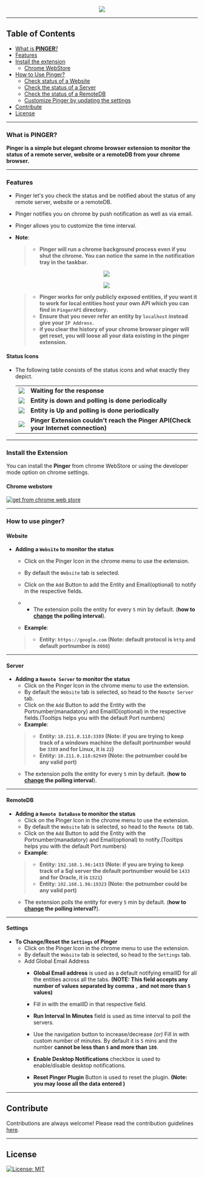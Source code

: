 <p align="center">
  <img src="https://raw.githubusercontent.com/ShekharReddy4/Pinger/develop/PingerExtension/src/images/PingerHeadFile.png"/>
</p>

---


## Table of Contents
* [What is **PINGER**?](#what-is-pinger)
* [Features](#features)
* [Install the extension](#install-the-extension)
    * [Chrome WebStore](#chrome-webstore)
* [How to Use Pinger?](#how-to-use-pinger)
    * [Check status of a Website](#website)
    * [Check the status of a Server](#server)
    * [Check the status of a RemoteDB](#remotedb)
    * [Customize Pinger by updating the settings](#settings)
* [Contribute](#contribute)
* [License](#license)

---

### **What is PINGER?**
**Pinger is a simple but elegant chrome browser extension to monitor the status of a remote server, website or a remoteDB from your chrome browser.**

---

### **Features**
- Pinger let's you check the status and be notified about the status of any remote server, website or a remoteDB.

- Pinger notifies you on chrome by push notification as well as via email.

- Pinger allows you to customize the time interval.

- **Note**:
    >- **Pinger will run a chrome background process even if you shut the chrome. You can notice the same in the notification tray in the taskbar.**
    <p align = "center">
    <img   src="https://raw.githubusercontent.com/ShekharReddy4/Pinger/develop/PingerExtension/src/images/Pinger_Win_BG_Process_2.PNG">
    </p>
    <p align = "center">
    <img   src="https://raw.githubusercontent.com/ShekharReddy4/Pinger/develop/PingerExtension/src/images/Pinger_Win_BG_Processes.PNG">
    </p>
    
    >- **Pinger works for only publicly exposed entities, if you want it to work for local entities host your own API which you can find in `PingerAPI` directory.**
    >- **Ensure that you never refer an entity by `localhost` instead give your `IP Address`.**
    >- **if you clear the history of your chrome browser pinger will get reset, you will loose all your data existing in the pinger extension.**

#### **Status Icons**
- The following table consists of the status icons and what exactly they depict.
 
    <table>
      <tr>
        <td>
          <img src="https://raw.githubusercontent.com/ShekharReddy4/Pinger/develop/PingerExtension/src/images/loader.gif"/>
        </td>
        <td><b>Waiting for the response</b></td>
      </tr>
      <tr>
        <td>
          <img src="https://raw.githubusercontent.com/ShekharReddy4/Pinger/develop/PingerExtension/src/images/failed.png"/>
        </td>
        <td><b>Entity is down and polling is done periodically</b></td>
      </tr>
      <tr>
        <td>
          <img src="https://raw.githubusercontent.com/ShekharReddy4/Pinger/develop/PingerExtension/src/images/succeeded.png"/>
        </td>
        <td><b>Entity is Up and polling is done periodically</b></td>
      </tr> 
      <tr>
        <td>
          <img src="https://raw.githubusercontent.com/ShekharReddy4/Pinger/develop/PingerExtension/src/images/UnableToRetrive.jpg"/>
        </td>
        <td><b>Pinger Extension couldn't reach the Pinger API(Check your Internet connection)</b></td>
      </tr>
    </table>
    

---

### **Install the Extension**

You can install the **Pinger** from chrome WebStore or using the developer mode option on chrome settings.

#### Chrome webstore
[![get from chrome web store](https://raw.githubusercontent.com/ShekharReddy4/Pinger/develop/PingerExtension/src/images/available_on_chrome_web_store.png)](https://chrome.google.com/webstore/category/extensions)

---

### **How to use pinger?**

#### Website
- **Adding a `Website` to monitor the status**
    - Click on the Pinger Icon in the chrome menu to use the extension.
    - By default the `Website` tab is selected.
    - Click on the `Add` Button to add the Entity and Email(optional) to notify in the respective fields.
    - - The extension polls the entity for every `5` min by default. (**how to [change](#settings) the polling interval**).
    
    - **Example**:
    >- **Entity: `https://google.com` (Note: default protocol is `http` and default portnumber is `8080`)**

---

#### Server
- **Adding a `Remote Server` to monitor the status**
    - Click on the Pinger Icon in the chrome menu to use the extension.
    - By default the `Website` tab is selected, so head to the `Remote Server` tab.
    - Click on the `Add` Button to add the Entity with the Portnumber(manadatory) and EmailID(optional) in the respective fields.(Tooltips helps you with the default Port numbers)
    - **Example**:
    >- **Entity: `10.211.0.118:3389` (Note: if you are trying to keep track of a windows machine the default portnumber would be `3389` and for Linux, it is `22`)**
    >- **Entity: `10.211.0.118:62949` (Note: the potnumber could be any valid port)**
    - The extension polls the entity for every `5` min by default. (**how to [change](#settings) the polling interval**).

---

#### RemoteDB
- **Adding a `Remote DataBase` to monitor the status**
    - Click on the Pinger Icon in the chrome menu to use the extension.
    - By default the `Website` tab is selected, so head to the `Remote DB` tab.
    - Click on the `Add` Button to add the Entity with the Portnumber(manadatory) and Email(optional) to notify.(Tooltips helps you with the default Port numbers)
    - **Example**:
    >- **Entity: `192.168.1.96:1433` (Note: if you are trying to keep track of a Sql server the default portnumber would be `1433` and for Oracle, it is `1521`)**
    >- **Entity: `192.168.1.96:19323` (Note: the potnumber could be any valid port)**
    - The extension polls the entity for every `5` min by default. (**how to [change](#settings) the polling interval?**).

---

#### Settings
- **To Change/Reset the `Settings` of Pinger**
    - Click on the Pinger Icon in the chrome menu to use the extension.
    - By default the `Website` tab is selected, so head to the `Settings` tab.
    - Add Global Email Address
        - **Global Email address** is used as a default notifying emailID for all the entities across all the tabs. **(NOTE: This field accepts any number of values separated by comma `,` and not more than `5` values)**
        - Fill in with the emailID in that respective field.
        
        - **Run Interval In Minutes** field is used as time interval to poll the servers.
        - Use the navigation button to increase/decrease *(or)* Fill in with custom number of minutes. By default it is `5` mins and the number **cannot be less than `5` and more than `180`**.
        
        - **Enable Desktop Notifications** checkbox is used to  enable/disable desktop notifications.
        
        - **Reset Pinger Plugin** Button is used to reset the plugin. **(Note: you may loose all the data entered )**

---

## Contribute                                         
Contributions are always welcome!
Please read the contribution guidelines [here](contribution.md).

---

## License

[![License: MIT](https://img.shields.io/badge/License-MIT-yellow.svg)](LICENSE)